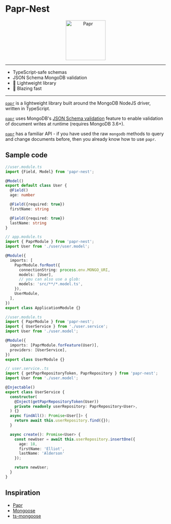 # Papr-Nest

<div align="center">
	<img alt="Papr" height="125" src="https://i.imgur.com/E5013gS.png" />
</div>

---

- TypeScript-safe schemas
- JSON Schema MongoDB validation
- :tada: Lightweight library
- :rocket: Blazing fast

---

[`papr`](https://github.com/plexinc/papr) is a lightweight library built around the MongoDB NodeJS driver, written in TypeScript.

[`papr`](https://github.com/plexinc/papr) uses MongoDB's [JSON Schema validation](https://docs.mongodb.com/manual/core/schema-validation/#json-schema) feature to enable validation of document writes at runtime (requires MongoDB 3.6+).

[`papr`](https://github.com/plexinc/papr) has a familiar API - if you have used the raw `mongodb` methods to query and change documents before, then you already know how to use `papr`.

## Sample code


```ts
//user.module.ts
import {Field, Model} from 'papr-nest';

@Model()
export default class User {
  @Field()
  age: number

  @Field({required: true})
  firstName: string

  @Field({required: true})
  lastName: string
}
```

```ts
// app.module.ts
import { PaprModule } from 'papr-nest';
import User from './user/user.model';

@Module({
  imports: [
    PaprModule.forRoot({
      connectionString: process.env.MONGO_URI,
      models: [User],
      // you can also use a glob:
      models: 'src/**/*.model.ts',
    }),
    UserModule,
  ],
})
export class ApplicationModule {}
```

```ts
//user.module.ts
import { PaprModule } from 'papr-nest';
import { UserService } from './user.service';
import User from './user.model';

@Module({
  imports: [PaprModule.forFeature(User)],
  providers: [UserService],
})
export class UserModule {}

```

```ts
// user.service..ts
import { getPaprRepositoryToken, PaprRepository } from 'papr-nest';
import User from './user.model';

@Injectable()
export class UserService {
  constructor(
    @Inject(getPaprRepositoryToken(User))
    private readonly userRepository: PaprRepository<User>,
  ) {}
  async findAll(): Promise<User[]> {
    return await this.userRepository.find({});
  }

  async create(): Promise<User> {
    const newUser = await this.userRepository.insertOne({
      age: 18,
      firstName: 'Elliot',
      lastName: 'Alderson'
    });

    return newUser;
  }
}

```

## Inspiration

- [Papr](https://github.com/plexinc/papr)
- [Mongoose](https://mongoosejs.com/)
- [ts-mongoose](https://github.com/lstkz/ts-mongoose)
